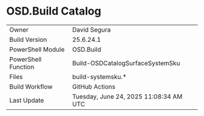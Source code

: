 ﻿# OSD.Build Catalog

| | |
|-|-|
| Owner | David Segura |
| Build Version | 25.6.24.1 |
| PowerShell Module | OSD.Build |
| PowerShell Function | Build-OSDCatalogSurfaceSystemSku |
| Files | build-systemsku.* |
| Build Workflow | GitHub Actions |
| Last Update | Tuesday, June 24, 2025 11:08:34 AM UTC |
